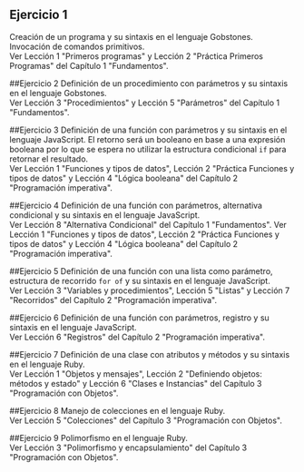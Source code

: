 <style>
#wrap h3 {
    display: none;
}
</style>

## Ejercicio 1
Creación de un programa y su sintaxis en el lenguaje Gobstones. Invocación de comandos primitivos.<br>
Ver Lección 1 "Primeros programas" y Lección 2 "Práctica Primeros Programas" del Capítulo 1 "Fundamentos".


##Ejercicio 2
Definición de un procedimiento con parámetros y su sintaxis en el lenguaje Gobstones.<br>
Ver Lección 3 "Procedimientos" y Lección 5 "Parámetros" del Capítulo 1 "Fundamentos".

##Ejercicio 3
Definición de una función con parámetros y su sintaxis en el lenguaje JavaScript. 
El retorno será un booleano en base a una expresión booleana por lo que se espera no utilizar la estructura condicional `if` para retornar el resultado.<br>
Ver Lección 1 "Funciones y tipos de datos", Lección 2 "Práctica Funciones y tipos de datos" y Lección 4 "Lógica booleana" del Capítulo 2 "Programación imperativa".

##Ejercicio 4
Definición de una función con parámetros, alternativa condicional y su sintaxis en el lenguaje JavaScript.<br>
Ver Lección 8 "Alternativa Condicional" del Capítulo 1 "Fundamentos".
Ver Lección 1 "Funciones y tipos de datos", Lección 2 "Práctica Funciones y tipos de datos" y Lección 4 "Lógica booleana" del Capítulo 2 "Programación imperativa".

##Ejercicio 5
Definición de una función con una lista como parámetro, estructura de recorrido `for of` y su sintaxis en el lenguaje JavaScript.<br>
Ver Lección 3 "Variables y procedimientos", Lección 5 "Listas" y Lección 7 "Recorridos" del Capítulo 2 "Programación imperativa".

##Ejercicio 6
Definición de una función con parámetros, registro y su sintaxis en el lenguaje JavaScript.<br>
Ver Lección 6 "Registros" del Capítulo 2 "Programación imperativa".

##Ejercicio 7
Definición de una clase con atributos y métodos y su sintaxis en el lenguaje Ruby.<br>
Ver Lección 1 "Objetos y mensajes", Lección 2 "Definiendo objetos: métodos y estado" y Lección 6 "Clases e Instancias" del Capítulo 3 "Programación con Objetos".

##Ejercicio 8
Manejo de colecciones en el lenguaje Ruby.<br>
Ver Lección 5 "Colecciones" del Capítulo 3 "Programación con Objetos".

##Ejercicio 9
Polimorfismo en el lenguaje Ruby.<br>
Ver Lección 3 "Polimorfismo y encapsulamiento" del Capítulo 3 "Programación con Objetos".
